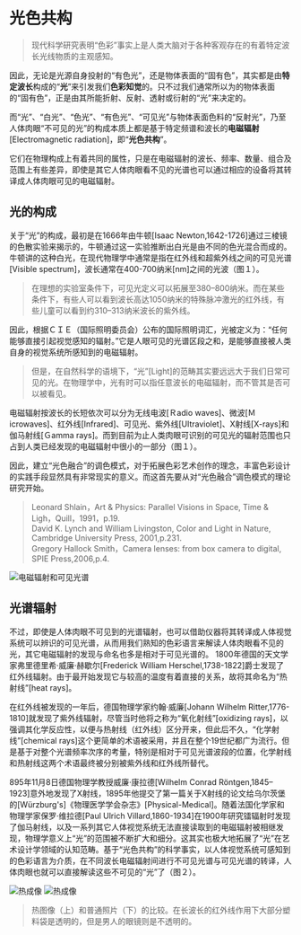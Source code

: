 # 光色共构


>现代科学研究表明“色彩”事实上是人类大脑对于各种客观存在的有着特定波长光线物质的主观感知。

因此，无论是光源自身投射的“有色光”，还是物体表面的“固有色”，其实都是由**特定波长**构成的“**光**”来引发我们**色彩知觉**的。只不过我们通常所以为的物体表面的“固有色”，正是由其所能折射、反射、透射或衍射的“光”来决定的。

而“光”、“白光”、“色光”、“有色光”、“可见光”与物体表面色料的“反射光”，乃至人体肉眼“不可见的光”的构成本质上都是基于特定频谱和波长的**电磁辐射**[Electromagnetic radiation]，即“**光色共构**”。

它们在物理构成上有着共同的属性，只是在电磁辐射的波长、频率、数量、组合及范围上有些差异，即使是其它人体肉眼看不见的光谱也可以通过相应的设备将其转译成人体肉眼可见的电磁辐射。

## 光的构成

关于“光”的构成，最初是在1666年由牛顿[Isaac Newton,1642-1726]通过三棱镜的色散实验来揭示的，牛顿通过这一实验推断出白光是由不同的色光混合而成的。牛顿讲的这种白光，在现代物理学中通常是指在红外线和超紫外线之间的可见光谱[Visible spectrum]，波长通常在400-700纳米[nm]之间的光波（图１）。
>在理想的实验室条件下，可见光定义可以拓展至380–800纳米。而在某些条件下，有些人可以看到波长高达1050纳米的特殊脉冲激光的红外线，有些儿童可以看到约310–313纳米波长的紫外线。

因此，根据ＣＩＥ（国际照明委员会）公布的国际照明词汇，光被定义为：“任何能够直接引起视觉感知的辐射。”它是人眼可见的光谱区段之和，是能够直接被人类自身的视觉系统所感知到的电磁辐射。

> 但是，在自然科学的语境下，“光”[Light]的范畴其实要远远大于我们日常可见的光。在物理学中，光有时可以指任意波长的电磁辐射，而不管其是否可以被看见。

电磁辐射按波长的长短依次可以分为无线电波[Ｒadio waves]、微波[Ｍicrowaves]、红外线[Infrared]、可见光、紫外线[Ultraviolet]、X射线[X-rays]和伽马射线[Ｇamma rays]。而到目前为止人类肉眼可识别的可见光的辐射范围也只占到人类已经发现的电磁辐射中很小的一部分（图１）。

因此，建立“光色融合”的调色模式，对于拓展色彩艺术创作的理念，丰富色彩设计的实践手段显然具有非常现实的意义。而这首先要从对“光色融合”调色模式的理论研究开始。

>Leonard Shlain，Art & Physics: Parallel Visions in Space, Time & Ligh，Quill，1991，p.19.  
David K. Lynch and William Livingston, Color and Light in Nature, Cambridge University Press, 2001,p.231.  
Gregory Hallock Smith，Camera lenses: from box camera to digital, SPIE Press,2006,p.4.

![电磁辐射和可见光谱](https://upload.wikimedia.org/wikipedia/commons/thumb/f/f1/EM_spectrum.svg/1920px-EM_spectrum.svg.png)

## 光谱辐射

不过，即使是人体肉眼不可见到的光谱辐射，也可以借助仪器将其转译成人体视觉系统可以辨识的可见光谱，从而用我们熟知的色彩语言来解读人体肉眼看不见的光，其它电磁辐射的发现与命名也多是相对于可见光谱的。
1800年德国的天文学家弗里德里希·威廉·赫歇尔[Frederick William Herschel,1738-1822]爵士发现了红外线辐射。由于最开始发现它与较高的温度有着直接的关系，故将其命名为“热射线”[heat rays]。

在红外线被发现的一年后，德国物理学家约翰·威廉[Johann Wilhelm Ritter,1776-1810]就发现了紫外线辐射，尽管当时他将之称为“氧化射线”[oxidizing rays]，以强调其化学反应性，以便与热射线（红外线）区分开来，但此后不久，“化学射线”[chemical rays]这个更简单的术语被采用，并且在整个19世纪都广为流行。但是基于对整个光谱频率次序的考量，特别是相对于可见光谱波段的位置，化学射线和热射线这两个术语最终被分别被紫外线和红外线所替代。

895年11月8日德国物理学教授威廉·康拉德[Wilhelm Conrad Röntgen,1845–1923]意外地发现了X射线，1895年他提交了第一篇关于X射线的论文给乌尔茨堡的[Würzburg's]《物理医学学会杂志》[Physical-Medical]。随着法国化学家和物理学家保罗·维拉德[Paul Ulrich Villard,1860-1934]在1900年研究镭辐射时发现了伽马射线，以及一系列其它人体视觉系统无法直接读取到的电磁辐射被相继发现，物理学意义上“光”的范围被不断扩大和细分。这其实也极大地拓展了“光”在艺术设计学领域的认知范畴。基于“光色共构”的科学事实，以人体视觉系统可感知到的色彩语言为介质，在不同波长电磁辐射间进行不可见光谱与可见光谱的转译，人体肉眼也就可以直接解读这些不可见的“光”了（图２）。  

![热成像](https://upload.wikimedia.org/wikipedia/commons/4/44/Human-Infrared.jpg)
![热成像](https://upload.wikimedia.org/wikipedia/commons/9/9b/Human-Visible.jpg)

>热图像（上）和普通照片（下）的比较。在长波长的红外线作用下大部分塑料袋是透明的，但是男人的眼镜则是不透明的。

</br>
</br>
</br>